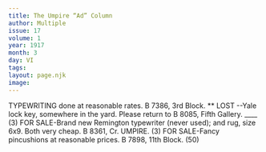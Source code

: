 ```yaml
---
title: The Umpire “Ad” Column
author: Multiple
issue: 17
volume: 1
year: 1917
month: 3
day: VI
tags:
layout: page.njk
image:
---
```

TYPEWRITING done at reasonable rates. B 7386, 3rd Block. **      LOST --Yale lock key, somewhere in the yard. Please return to B 8085, Fifth Gallery. ____ (3)       FOR SALE-Brand new Remington typewriter (never used); and rug, size 6x9. Both very cheap. B 8361, Cr. UMPIRE. (3)      FOR SALE-Fancy pincushions at reasonable prices. B 7898, 11th Block. (50)

